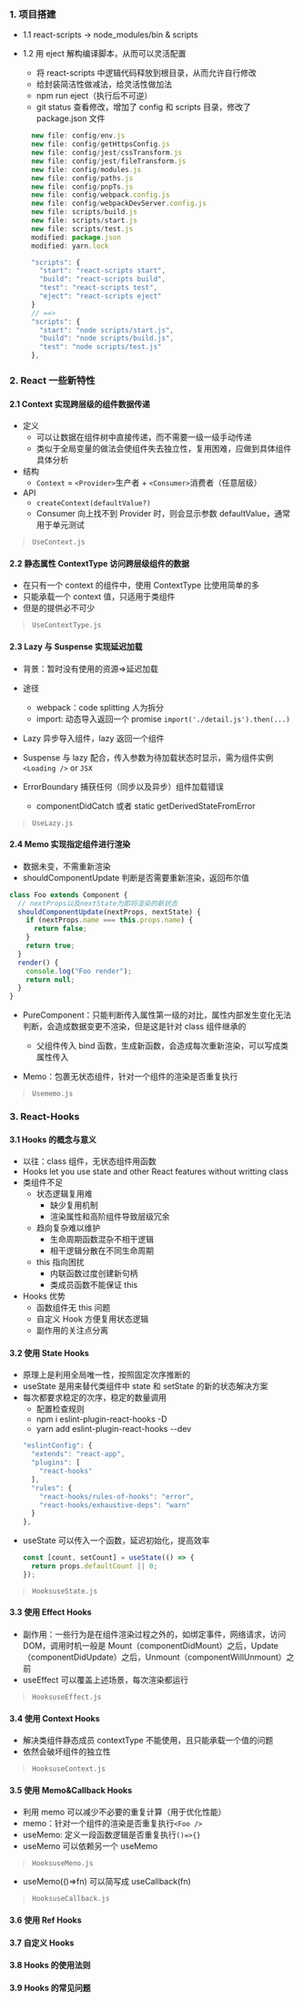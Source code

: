 ### 1. 项目搭建

- 1.1 react-scripts -> node_modules/bin & scripts

- 1.2 用 eject 解构编译脚本，从而可以灵活配置

  - 将 react-scripts 中逻辑代码释放到根目录，从而允许自行修改
  - 给封装简洁性做减法，给灵活性做加法
  - npm run eject（执行后不可逆）
  - git status 查看修改，增加了 config 和 scripts 目录，修改了 package.json 文件

  ```js
    new file: config/env.js
    new file: config/getHttpsConfig.js
    new file: config/jest/cssTransform.js
    new file: config/jest/fileTransform.js
    new file: config/modules.js
    new file: config/paths.js
    new file: config/pnpTs.js
    new file: config/webpack.config.js
    new file: config/webpackDevServer.config.js
    new file: scripts/build.js
    new file: scripts/start.js
    new file: scripts/test.js
    modified: package.json
    modified: yarn.lock
  ```

  ```js
    "scripts": {
      "start": "react-scripts start",
      "build": "react-scripts build",
      "test": "react-scripts test",
      "eject": "react-scripts eject"
    }
    // ==>
    "scripts": {
      "start": "node scripts/start.js",
      "build": "node scripts/build.js",
      "test": "node scripts/test.js"
    },
  ```

### 2. React 一些新特性

#### 2.1 Context 实现跨层级的组件数据传递

- 定义
  - 可以让数据在组件树中直接传递，而不需要一级一级手动传递
  - 类似于全局变量的做法会使组件失去独立性，复用困难，应做到具体组件具体分析
- 结构
  - `Context` = `<Provider>`生产者 + `<Consumer>`消费者（任意层级）
- API
  - `createContext(defaultValue?)`
  - Consumer 向上找不到 Provider 时，则会显示参数 defaultValue，通常用于单元测试

> `UseContext.js`

#### 2.2 静态属性 ContextType 访问跨层级组件的数据

- 在只有一个 context 的组件中，使用 ContextType 比使用<Consumer>简单的多
- 只能承载一个 context 值，只适用于类组件
- 但是<Provider>的提供必不可少

> `UseContextType.js`

#### 2.3 Lazy 与 Suspense 实现延迟加载

- 背景：暂时没有使用的资源=>延迟加载
- 途径

  - webpack：code splitting 人为拆分
  - import: 动态导入返回一个 promise `import('./detail.js').then(...)`

- Lazy 异步导入组件，lazy 返回一个组件
- Suspense 与 lazy 配合，传入参数为待加载状态时显示，需为组件实例`<Loading />` or `JSX`
- ErrorBoundary 捕获任何（同步以及异步）组件加载错误
  - componentDidCatch 或者 static getDerivedStateFromError

> `UseLazy.js`

#### 2.4 Memo 实现指定组件进行渲染

- 数据未变，不需重新渲染
- shouldComponentUpdate 判断是否需要重新渲染，返回布尔值

```js
class Foo extends Component {
  // nextProps以及nextState为即将渲染的新状态
  shouldComponentUpdate(nextProps, nextState) {
    if (nextProps.name === this.props.name) {
      return false;
    }
    return true;
  }
  render() {
    console.log("Foo render");
    return null;
  }
}
```

- PureComponent：只能判断传入属性第一级的对比，属性内部发生变化无法判断，会造成数据变更不渲染，但是这是针对 class 组件继承的

  - 父组件传入 bind 函数，生成新函数，会造成每次重新渲染，可以写成类属性传入

- Memo：包裹无状态组件，针对一个组件的渲染是否重复执行

> `Usememo.js`

### 3. React-Hooks

#### 3.1 Hooks 的概念与意义

- 以往：class 组件，无状态组件用函数
- Hooks let you use state and other React features without writting class
- 类组件不足
  - 状态逻辑复用难
    - 缺少复用机制
    - 渲染属性和高阶组件导致层级冗余
  - 趋向复杂难以维护
    - 生命周期函数混杂不相干逻辑
    - 相干逻辑分散在不同生命周期
  - this 指向困扰
    - 内联函数过度创建新句柄
    - 类成员函数不能保证 this
- Hooks 优势
  - 函数组件无 this 问题
  - 自定义 Hook 方便复用状态逻辑
  - 副作用的关注点分离

#### 3.2 使用 State Hooks

- 原理上是利用全局唯一性，按照固定次序推断的
- useState 是用来替代类组件中 state 和 setState 的新的状态解决方案
- 每次都要求稳定的次序，稳定的数量调用
  - 配置检查规则
  - npm i eslint-plugin-react-hooks -D
  - yarn add eslint-plugin-react-hooks --dev
  ```js
  "eslintConfig": {
    "extends": "react-app",
    "plugins": [
      "react-hooks"
    ],
    "rules": {
      "react-hooks/rules-of-hooks": "error",
      "react-hooks/exhaustive-deps": "warn"
    }
  },
  ```
- useState 可以传入一个函数，延迟初始化，提高效率
  ```js
  const [count, setCount] = useState(() => {
    return props.defaultCount || 0;
  });
  ```

> `HooksuseState.js`

#### 3.3 使用 Effect Hooks

- 副作用：一些行为是在组件渲染过程之外的，如绑定事件，网络请求，访问 DOM，调用时机一般是 Mount（componentDidMount）之后，Update（componentDidUpdate）之后，Unmount（componentWillUnmount）之前
- useEffect 可以覆盖上述场景，每次渲染都运行

> `HooksuseEffect.js`

#### 3.4 使用 Context Hooks

- 解决类组件静态成员 contextType 不能使用，且只能承载一个值的问题
- 依然会破坏组件的独立性

> `HooksuseContext.js`

#### 3.5 使用 Memo&Callback Hooks

- 利用 memo 可以减少不必要的重复计算（用于优化性能）
- memo：针对一个组件的渲染是否重复执行`<Foo />`
- useMemo: 定义一段函数逻辑是否重复执行`()=>{}`
- useMemo 可以依赖另一个 useMemo

> `HooksuseMeno.js`

- useMemo(()=>fn) 可以简写成 useCallback(fn)

> `HooksuseCallback.js`

#### 3.6 使用 Ref Hooks

#### 3.7 自定义 Hooks

#### 3.8 Hooks 的使用法则

#### 3.9 Hooks 的常见问题
